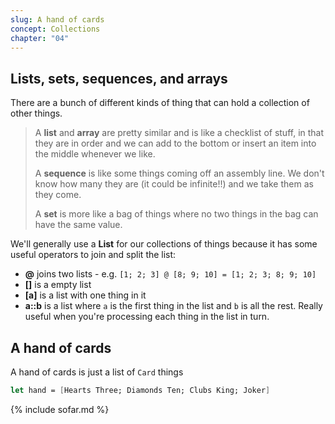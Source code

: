 ```yaml
---
slug: A hand of cards
concept: Collections
chapter: "04"
---
```

## Lists, sets, sequences, and arrays
There are a bunch of different kinds of thing that can hold a collection of other things.

> A __list__ and __array__ are pretty similar and is like a checklist of stuff, in that they are in order and we can add to the bottom or insert an item into the middle whenever we like.
> 
> A __sequence__ is like some things coming off an assembly line.  We don't know how many they are (it could be infinite!!) and we take them as they come.
> 
> A __set__ is more like a bag of things where no two things in the bag can have the same value.

We'll generally use a __List__ for our collections of things because it has some useful operators to join and split the list:
- __@__ joins two lists - e.g. `[1; 2; 3] @ [8; 9; 10] = [1; 2; 3; 8; 9; 10]`
- __[]__ is a empty list
- __[a]__ is a list with one thing in it
- __a::b__ is a list where `a` is the first thing in the list and `b` is all the rest.  Really useful when you're processing each thing in the list in turn.

## A hand of cards

A hand of cards is just a list of `Card` things
```fsharp
let hand = [Hearts Three; Diamonds Ten; Clubs King; Joker]
```


{% include sofar.md %}